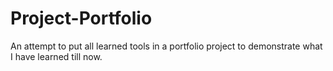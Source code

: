 # Project-Portfolio
An attempt to put all learned tools in a portfolio project to demonstrate what I have learned till now.

